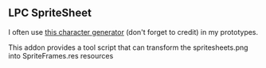 ## LPC SpriteSheet
I often use [this character generator](https://sanderfrenken.github.io/Universal-LPC-Spritesheet-Character-Generator/#?body=Body_color_light&head=Human_male_light) (don't forget to credit) in my prototypes.

This addon provides a tool script that can transform the spritesheets.png into SpriteFrames.res resources